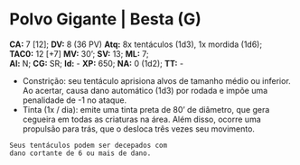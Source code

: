 # Polvo Gigante | Besta (G)

**CA:** 7 [12]; **DV:** 8 (36 PV) **Atq:** 8x tentáculos (1d3), 1x mordida (1d6);  
**TAC0:** 12 [+7] **MV:** 30’; **SV:** 13; **ML:** 7;  
**Al:** N; **CG:** SR; **Id:** - **XP:** 650; **NA:** 0 (1d2); **TT:** -

- Constrição: seu tentáculo aprisiona alvos de tamanho médio ou inferior. Ao acertar, causa dano automático (1d3) por rodada e impõe uma penalidade de -1 no ataque.  
- Tinta (1x / dia): emite uma tinta preta de 80’ de diâmetro, que gera cegueira em todas as criaturas na área. Além disso, ocorre uma propulsão para trás, que o desloca três vezes seu movimento.

````
Seus tentáculos podem ser decepados com
dano cortante de 6 ou mais de dano.
````
